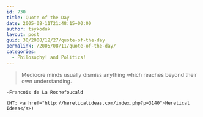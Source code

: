 ```yaml
---
id: 730
title: Quote of the Day
date: 2005-08-11T21:48:15+00:00
author: tsykoduk
layout: post
guid: 30/2008/12/27/quote-of-the-day
permalink: /2005/08/11/quote-of-the-day/
categories:
  - Philosophy! and Politics!
---
```

<blockquote>Mediocre minds usually dismiss anything which reaches beyond their own understanding.</blockquote>

	-Francois de La Rochefoucald

	(HT: <a href="http://hereticalideas.com/index.php?p=3140">Heretical Ideas</a>)